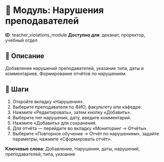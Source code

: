 # 📘 Модуль: Нарушения преподавателей
**ID**: teacher_violations_module
**Доступно для**: деканат, проректор, учебный отдел

## 📝 Описание
Добавление нарушений преподавателей, указание типа, даты и комментариев. Формирование отчётов по нарушениям.

## 🩜 Шаги
1. Откройте вкладку «Нарушения».
2. Выберите преподавателя по ФИО, факультету или кафедре.
3. Нажмите «Редактировать», затем кнопку «Добавить».
4. Выберите тип нарушения, дату, введите комментарий.
5. Нажмите «Добавить» для сохранения.
6. Для отчёта — перейдите во вкладку «Мониторинг → Отчёты».
7. Выберите «Повторное обучение → Отчёт по нарушениям», задайте параметры, нажмите «Сформировать отчёт».

**Ключевые слова**: Добавление, Нарушения, даты, нарушений, преподавателей, типа, указание
